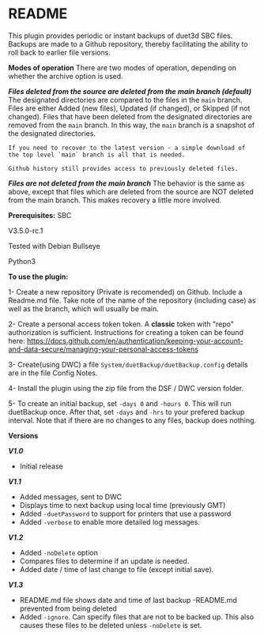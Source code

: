 # README

This plugin provides periodic or instant backups of duet3d SBC files.  Backups are made to a Github repository, thereby facilitating the ability to roll back to earlier file versions.

**Modes of operation**
There are two modes of operation, depending on whether the archive option is used.

***Files deleted from the source are deleted from the main branch (default)***
    The designated directories are compared to the files in the `main` branch. Files are either Added (new files), Updated (if changed), or Skipped (if not changed).  Files that have been deleted from the designated directories are removed from the `main` branch.  In this way, the `main` branch is a snapshot of the designated directories.
    
    If you need to recover to the latest version - a simple download of the top level `main` branch is all that is needed.

    Github history still provides access to previously deleted files.

***Files are not deleted from the main branch***
    The behavior is the same as above, except that files which are deleted from the source are NOT  deleted from the main branch.  This makes recovery a little more involved.

**Prerequisites:**
SBC

V3.5.0-rc.1

Tested with Debian Bullseye

Python3

**To use the plugin:**

1- Create a new repository (Private is recomended) on Github.  Include a Readme.md file.  Take note of the name of the repository (including case) as well as the branch, which will usually be main.

2- Create a personal access token token.  A **classic** token with "repo" authorization is sufficient.  Instructions for creating a token can be found here:
https://docs.github.com/en/authentication/keeping-your-account-and-data-secure/managing-your-personal-access-tokens

3- Create(using DWC) a file `System/duetBackup/duetBackup.config` details are in the file Config Notes.

4- Install the plugin using the zip file from the DSF / DWC version folder.

5- To create an initial backup, set `-days 0` and `-hours 0`. This will run duetBackup once.  After that, set `-days` and `-hrs` to your prefered backup interval.  Note that if there are no changes to any files, backup does nothing.

**Versions**

***V1.0***
- Initial release


***V1.1***
- Added messages, sent to DWC
- Displays time to next backup using local time (previously GMT)
- Added `-duetPassword` to support for printers that use a password
- Added `-verbose` to enable more detailed log messages.

***V1.2***
- Added `-noDelete` option
- Compares files to determine if an update is needed.
- Added date / time of last change to file (except initial save).

***V1.3***
- README.md file shows date and time of last backup
-README.md prevented from being deleted
- Added `-ignore`. Can specify files that are not to be backed up. This also causes these files to be deleted unless `-noDelete` is set.